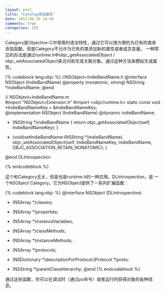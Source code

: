 ```yaml
---
layout: post
title: "Catalog添加属性"
date: 2013-06-26 10:50
comments: true
categories: IOS
---
```

<p>
Category是Objective-C中常用的语法特性，通过它可以很方便的为已有的类来添加函数。但是Category不允许为已有的类添加新的属性或者成员变量。    
一种常见的办法是通过runtime.h中objc_getAssociatedObject / objc_setAssociatedObject来访问和生成关联对象。通过这种方法来模拟生成属性。
</p>
{% codeblock lang:objc %}
//NSObject+IndieBandName.h
@interface NSObject (IndieBandName)
@property (nonatomic, strong) NSString *indieBandName;
@end

// NSObject+IndieBandName.m   
 #import "NSObject+Extension.h"
 #import <objc/runtime.h>
static const void *IndieBandNameKey = &IndieBandNameKey;   
@implementation NSObject (IndieBandName)
@dynamic indieBandName;

- (NSString *)indieBandName {
    return objc_getAssociatedObject(self, IndieBandNameKey);
}

- (void)setIndieBandName:(NSString *)indieBandName{
    objc_setAssociatedObject(self, IndieBandNameKey, indieBandName, OBJC_ASSOCIATION_RETAIN_NONATOMIC);
}

@end DLIntrospection

{% endcodeblock %}


<p>
这个和Category无关，但是也是runtime.h的一种应用。DLIntrospection，是 一个NSObject Category。它为NSObject提供了一系列扩展函数： 
</p>

{% codeblock lang:objc %}
@interface NSObject (DLIntrospection)

+ (NSArray *)classes;
+ (NSArray *)properties;
+ (NSArray *)instanceVariables;
+ (NSArray *)classMethods;
+ (NSArray *)instanceMethods;

+ (NSArray *)protocols;
+ (NSDictionary *)descriptionForProtocol:(Protocol *)proto;


+ (NSString *)parentClassHierarchy;
@end
{% endcodeblock %}

<p>
通过这些函数，你可以在调试时（通过po命令）或者运行时获得对象的各种信息。
</p>